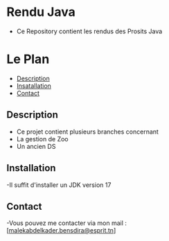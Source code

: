 # Rendu Java 
- Ce Repository contient les rendus des Prosits Java
# Le Plan
 - [Description](#description)
 - [Insatallation](#installation)
 - [Contact](#contact)
## Description
- Ce projet contient plusieurs branches concernant
- La gestion de Zoo
- Un ancien DS
## Installation
-Il suffit d'installer un JDK version 17
## Contact 
-Vous pouvez me contacter via mon mail : [malekabdelkader.bensdira@esprit.tn]

